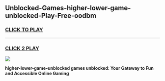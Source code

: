 
## Unblocked-Games-higher-lower-game-unblocked-Play-Free-oodbm
<h3>
<a href="https://premium76.site?title=higher-lower-game-unblocked&ref=23A">CLICK TO PLAY</a></h3>
<hr>

<h3>
<a href="https://premium76.site?title=higher-lower-game-unblocked&ref=23A">CLICK 2 PLAY</a>
  
</h3>

<a href="https://premium76.site?title=higher-lower-game-unblocked&ref=23A"><img src="https://clearcache.store/games.png"></a>


**higher-lower-game-unblocked games unblocked: Your Gateway to Fun and Accessible Online Gaming**
